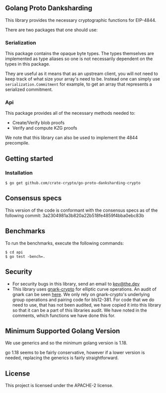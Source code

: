 ## Golang Proto Danksharding

This library provides the necessary cryptographic functions for EIP-4844.

There are two packages that one should use:

### Serialization

This package contains the opaque byte types. The types themselves are implemented as type aliases so one is not necessarily dependent on the types in this package. 

They are useful as it means that as an upstream client, you will not need to keep track of what size your array's need to be. Instead one can simply use `serialization.Commitment` for example, to get an array that represents a serialized commitment.

### Api

This package provides all of the necessary methods needed to:

- Create/Verify blob proofs
- Verify and compute KZG proofs

We note that this library can also be used to implement the 4844 precompile.
## Getting started

### Installation 

```
$ go get github.com/crate-crypto/go-proto-danksharding-crypto
```


## Consensus specs

This version of the code is conformant with the consensus specs as of the following commit:
3a2304981a3b820a22b518fe4859f4bba0ebc83b

## Benchmarks

To run the benchmarks, execute the following commands:

```
$ cd api
$ go test -bench=.
```

## Security

- For security bugs in this library, send an email to kev@the.dev
- This library uses [gnark-crypto](https://github.com/ConsenSys/gnark-crypto/tree/master) for elliptic curve operations. An audit of gnark can be seen [here](https://github.com/ConsenSys/gnark-crypto/blob/master/audit_oct2022.pdf). We only rely on gnark-crypto's underlying group operations and pairing code for bls12-381. For code that we do need to use, that has not been audited, we have copied it into this library so that it can be a part of this libraries audit. We have noted in the comments, which functions we have done this for. 

## Minimum Supported Golang Version

We use generics and so the minimum golang version is 1.18.

go 1.18 seems to be fairly conservative, however if a lower version is needed,
replacing the generics is fairly straightforward.

## License

This project is licensed under the APACHE-2 license.